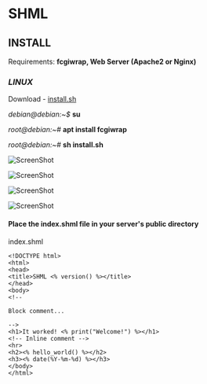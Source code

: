 # SHML

## **INSTALL**

Requirements: **fcgiwrap, Web Server (Apache2 or Nginx)**

### _LINUX_

Download - [install.sh](https://raw.githubusercontent.com/Renexo-git/SHML/master/install.sh)

_debian@debian:~$_ **su**

_root@debian:~#_ **apt install fcgiwrap**

_root@debian:~#_ **sh install.sh**

![ScreenShot](https://raw.githubusercontent.com/Renexo-git/SHML/master/01.png)

![ScreenShot](https://raw.githubusercontent.com/Renexo-git/SHML/master/02.png)

![ScreenShot](https://raw.githubusercontent.com/Renexo-git/SHML/master/03.png)

![ScreenShot](https://raw.githubusercontent.com/Renexo-git/SHML/master/04.png)

#### Place the index.shml file in your server's public directory

index.shml

```
<!DOCTYPE html>
<html>
<head>
<title>SHML <% version() %></title>
</head>
<body>
<!--

Block comment...

-->
<h1>It worked! <% print("Welcome!") %></h1>
<!-- Inline comment -->
<hr>
<h2><% hello_world() %></h2>
<h3><% date(%Y-%m-%d) %></h3>
</body>
</html>
```

